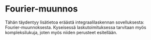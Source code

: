 # Fourier-muunnos

Tähän täydentyy lisätietoa eräästä integraalilaskennan sovelluksesta: Fourier-muunnoksesta. Kyseisessä laskutoimituksessa tarvitaan myös kompleksilukuja, joten myös niiden perusteet esitellään.